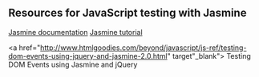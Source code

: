 ## Resources for JavaScript testing with Jasmine

<a href="http://jasmine.github.io/2.3/introduction.html" target="_blank">
Jasmine documentation</a>

<a href="http://evanhahn.com/how-do-i-jasmine/" target="_blank">
Jasmine tutorial</a>

<a href="http://www.htmlgoodies.com/beyond/javascript/js-ref/testing-dom-events-using-jquery-and-jasmine-2.0.html" target"_blank">
Testing DOM Events using Jasmine and jQuery</a>

